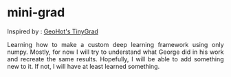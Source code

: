 # mini-grad

Inspired by : [GeoHot's TinyGrad](https://github.com/geohot/tinygrad)

<p align='justify'>
Learning how to make a custom deep learning framework using only numpy.
Mostly, for now I will try to understand what George did in his work and recreate the same results.
Hopefully, I will be able to add something new to it.
If not, I will have at least learned something.
</p>



